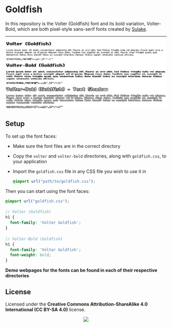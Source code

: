 # Goldfish

In this repository is the Volter (Goldfish) font and its bold variation, Volter-Bold, which are both pixel-style sans-serif fonts created by [Sulake](http://www.sulake.com/).

---

<img src="./demo.png">

## Setup

To set up the font faces:

- Make sure the font files are in the correct directory
- Copy the `volter` and `volter-bold` directories, along with `goldfish.css`, to your application
- Import the `goldfish.css` file in any CSS file you wish to use it in

  ```scss
  @import url("path/to/goldfish.css");
  ```

Then you can start using the font faces:

```scss
@import url("goldfish.css");

// Volter (Goldfish)
h1 {
  font-family: 'Volter Goldfish';
}

// Volter-Bold (Goldfish)
h1 {
  font-family: 'Volter Goldfish';
  font-weight: bold;
}
```

**Demo webpages for the fonts can be found in each of their respective directories**

## License

Licensed under the **Creative Commons Attribution-ShareAlike 4.0 International (CC BY-SA 4.0)** license.

<p align="center"><a href="https://creativecommons.org/licenses/by-sa/4.0/legalcode"><img src="https://mirrors.creativecommons.org/presskit/buttons/88x31/svg/by-sa.svg" width="100px"></a></p>